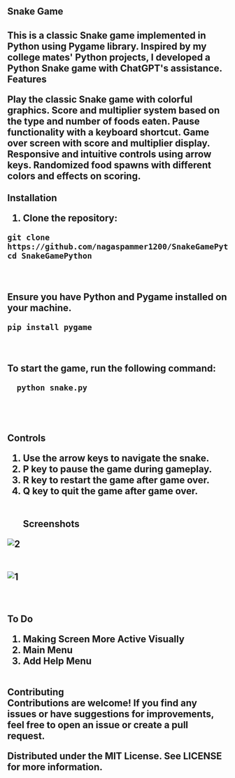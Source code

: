 <h2>Snake Game<h2/>

This is a classic Snake game implemented in Python using Pygame library. Inspired by my college mates' Python projects, I developed a Python Snake game with ChatGPT's assistance.
<br/>
Features

Play the classic Snake game with colorful graphics.
Score and multiplier system based on the type and number of foods eaten.
Pause functionality with a keyboard shortcut.
Game over screen with score and multiplier display.
Responsive and intuitive controls using arrow keys.
Randomized food spawns with different colors and effects on scoring.
<br/><br/>
Installation<br/>
  1. Clone the repository:
  
    git clone https://github.com/nagaspammer1200/SnakeGamePython.git
    cd SnakeGamePython

<br/><br/>
Ensure you have Python and Pygame installed on your machine.

    pip install pygame
<br/><br/>
To start the game, run the following command:

      python snake.py 
<br/><br/>
  
Controls <br/>
   1. Use the arrow keys to navigate the snake. <br/>
   2. P key to pause the game during gameplay.<br/>
   3. R key to restart the game after game over.<br/>
   4. Q key to quit the game after game over.<br/>
<br/><br/>
Screenshots

![2](https://github.com/user-attachments/assets/ec345edd-e3c5-40ae-b6db-df04a88650de) <br/><br/><br/>
![1](https://github.com/user-attachments/assets/08a6170d-4f2a-40be-bb67-cc8f2e592deb)
<br/><br/><br/>

To Do

  1. Making Screen More Active Visually
  2. Main Menu
  3. Add Help Menu
<br/><br/>

Contributing <br/>
Contributions are welcome! If you find any issues or have suggestions for improvements, feel free to open an issue or create a pull request.



Distributed under the MIT License. See LICENSE for more information.
